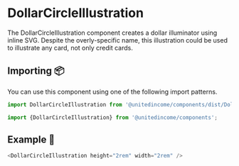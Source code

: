 # DollarCircleIllustration

The DollarCircleIllustration component creates a dollar illuminator using inline SVG. Despite the overly-specific name, this illustration could be used to illustrate any card, not only credit cards.

## Importing 📦

You can use this component using one of the following import patterns.

```javascript
import DollarCircleIllustration from '@unitedincome/components/dist/DollarCircleIllustration';
```

```javascript
import {DollarCircleIllustration} from '@unitedincome/components';
```

## Example 🚀

```javascript
<DollarCircleIllustration height="2rem" width="2rem" />
```
